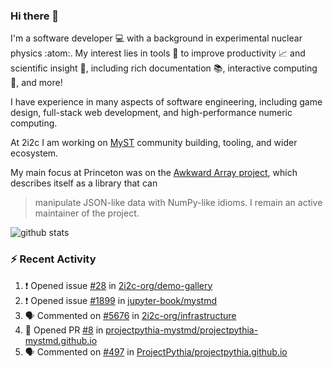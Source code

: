 ### Hi there 👋 

I'm a software developer 💻 with a background in experimental nuclear physics :atom:. My interest lies in tools :wrench: to improve productivity :chart_with_upwards_trend: and scientific insight :telescope:, including rich documentation 📚, interactive computing 🧮, and more! 

I have experience in many aspects of software engineering, including game design, full-stack web development, and high-performance numeric computing. 

At 2i2c I am working on [MyST](https://github.com/jupyter-book/mystmd) community building, tooling, and wider ecosystem. 

My main focus at Princeton was on the [Awkward Array project](awkward-array.org/), which describes itself as a library that can 
> manipulate JSON-like data with NumPy-like idioms. I remain an active maintainer of the project. 

![github stats](https://github-readme-stats.vercel.app/api?username=agoose77&show_icons=true&hide_rank=true&hide_title=true&bg_color=30,e76445,904e95&text_color=efe3ec&icon_color=efe3ec)
<!--
**agoose77/agoose77** is a ✨ _special_ ✨ repository because its `README.md` (this file) appears on your GitHub profile.

Here are some ideas to get you started:

- 🔭 I’m currently working on ...
- 🌱 I’m currently learning ...
- 👯 I’m looking to collaborate on ...
- 🤔 I’m looking for help with ...
- 💬 Ask me about ...
- 📫 How to reach me: ...
- 😄 Pronouns: ...
- ⚡ Fun fact: ...
-->

### :zap: Recent Activity

<!--START_SECTION:activity-->
1. ❗ Opened issue [#28](https://github.com/2i2c-org/demo-gallery/issues/28) in [2i2c-org/demo-gallery](https://github.com/2i2c-org/demo-gallery)
2. ❗ Opened issue [#1899](https://github.com/jupyter-book/mystmd/issues/1899) in [jupyter-book/mystmd](https://github.com/jupyter-book/mystmd)
3. 🗣 Commented on [#5676](https://github.com/2i2c-org/infrastructure/issues/5676#issuecomment-2703551476) in [2i2c-org/infrastructure](https://github.com/2i2c-org/infrastructure)
4. 💪 Opened PR [#8](https://github.com/projectpythia-mystmd/projectpythia-mystmd.github.io/pull/8) in [projectpythia-mystmd/projectpythia-mystmd.github.io](https://github.com/projectpythia-mystmd/projectpythia-mystmd.github.io)
5. 🗣 Commented on [#497](https://github.com/ProjectPythia/projectpythia.github.io/pull/497#issuecomment-2703538261) in [ProjectPythia/projectpythia.github.io](https://github.com/ProjectPythia/projectpythia.github.io)
<!--END_SECTION:activity-->
